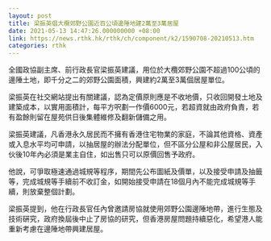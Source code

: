 ```yaml
---
layout: post
title: 梁振英倡大欖郊野公園近百公頃邊陲地建2萬至3萬居屋
date: 2021-05-13 14:47:26.000000000 +08:00
link: https://news.rthk.hk/rthk/ch/component/k2/1590708-20210513.htm
categories: rthk
---
```


全國政協副主席、前行政長官梁振英建議，用位於大欖郊野公園不超過100公頃的邊陲土地，即千分之二的郊野公園面積，興建約2萬至3萬個居屋單位。

梁振英在社交網站提出有關建議，認為定價原則應是不收地價，只收回開發土地及建築成本，以實用面積計，每平方呎劃一作價6000元，若超資就由政府負責，若有盈餘則留在屋苑供日後集體維修及翻新儲備之用。

梁振英建議，凡香港永久居民而不擁有香港住宅物業的家庭，不論其他資格、資產或入息水平均可申請，以抽居屋的辦法分配單位，但不區分公屋和非公屋居民，入伙後10年內必須是業主自住，如出售只可以原價回售予政府。

他說，可爭取極速通過城規等程序，期間先公布圖紙及價單，以及接受申請及抽籤等，完成城規等手續前不收訂金，如開始接受申請在18個月內不能完成城規等手續，則放棄整個計劃。

梁振英提到，他在行政長官任內曾邀請房協就使用郊野公園邊陲地帶，進行生態及技術硏究，政府換屆後中止了房協的研究，但香港房屋問題持續惡化，希望港人能重新考慮在邊陲地帶興建居屋。

